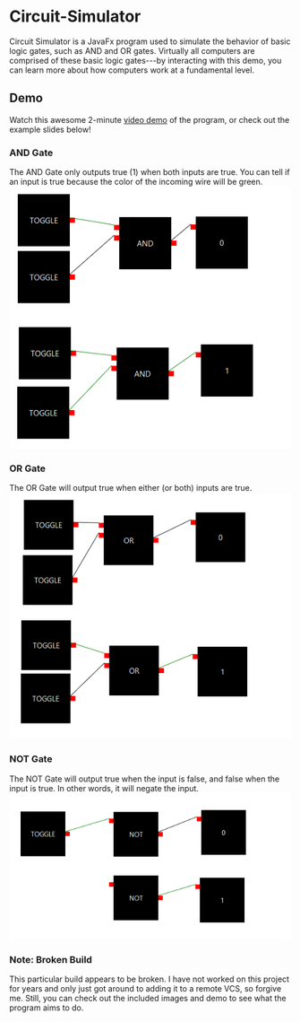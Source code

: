 # Circuit-Simulator
Circuit Simulator is a JavaFx program used to simulate the behavior of 
basic logic gates, such as AND and OR gates. Virtually
all computers are comprised of these basic logic gates---by interacting
with this demo, you can learn
more about how computers work at a fundamental level.

## Demo
Watch this awesome 2-minute [video demo](https://vimeo.com/606165828) of the program,
or check out the example slides below!
### AND Gate
The AND Gate only outputs true (1) when both inputs are true. You can tell if an input is true because the color
of the incoming wire will be green.
![AND-gate example](./Examples/AND-example.png)
### OR Gate
The OR Gate will output true when either (or both) inputs are true.
![OR-gate example](./Examples/OR-example.png)

### NOT Gate
The NOT Gate will output true when the input is false, and false when the input
is true. In other words, it will negate the input.
![NOT-gate example](./Examples/NOT-example.png)

### Note: Broken Build
This particular build appears to be broken. I have not worked on this project for years and only just got around to 
adding it to a remote VCS, so forgive me. Still, you can check out the included images and demo to see what the program
aims to do.

